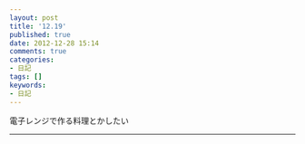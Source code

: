 ```yaml
---
layout: post
title: '12.19'
published: true
date: 2012-12-28 15:14
comments: true
categories:
- 日記
tags: []
keywords:
- 日記
---
```

電子レンジで作る料理とかしたい

---

